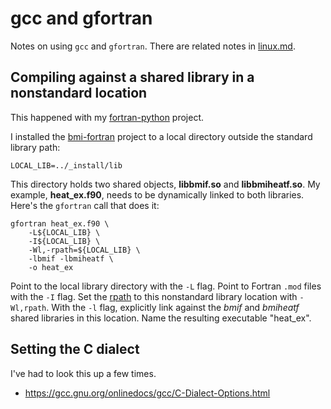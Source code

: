 # gcc and gfortran

Notes on using `gcc` and `gfortran`.
There are related notes in [linux.md](./linux.md).

## Compiling against a shared library in a nonstandard location

This happened with my
[fortran-python](https://github.com/mdpiper/fortran-python) project.

I installed the [bmi-fortran](https://github.com/csdms/bmi-fortran) project
to a local directory outside the standard library path:

    LOCAL_LIB=../_install/lib

This directory holds two shared objects,
**libbmif.so** and **libbmiheatf.so**.
My example, **heat_ex.f90**,
needs to be dynamically linked to both libraries.
Here's the `gfortran` call that does it:

    gfortran heat_ex.f90 \
	    -L${LOCAL_LIB} \
        -I${LOCAL_LIB} \
        -Wl,-rpath=${LOCAL_LIB} \
        -lbmif -lbmiheatf \
        -o heat_ex

Point to the local library directory with the `-L` flag.
Point to Fortran `.mod` files with the `-I` flag.
Set the [rpath](https://en.wikipedia.org/wiki/Rpath)
to this nonstandard library location with `-Wl,rpath`.
With the `-l` flag,
explicitly link against the *bmif* and *bmiheatf* shared libraries
in this location.
Name the resulting executable "heat_ex".

## Setting the C dialect

I've had to look this up a few times.

* https://gcc.gnu.org/onlinedocs/gcc/C-Dialect-Options.html
